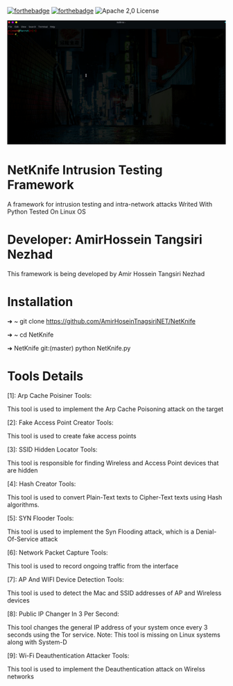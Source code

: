 [![forthebadge](https://forthebadge.com/images/badges/made-with-python.svg)](https://forthebadge.com)
[![forthebadge](https://forthebadge.com/images/badges/built-with-love.svg)](https://forthebadge.com)
![Apache 2,0 License](https://img.shields.io/badge/license-Apache%202.0-blue)
<p align="center">
  <img src="Logo/Net.gif" alt="Master">
</p>

# NetKnife Intrusion Testing Framework
A framework for intrusion testing and intra-network attacks
Writed With Python 
Tested On Linux OS 
# Developer: AmirHossein Tangsiri Nezhad
This framework is being developed by Amir Hossein Tangsiri Nezhad

# Installation
➜  ~ git clone https://github.com/AmirHoseinTnagsiriNET/NetKnife 

➜  ~ cd NetKnife 

➜  NetKnife git:(master) python NetKnife.py 

# Tools Details 

[1]: Arp Cache Poisiner Tools:

This tool is used to implement the Arp Cache Poisoning attack on the target

[2]: Fake Access Point Creator Tools:

This tool is used to create fake access points

[3]: SSID Hidden Locator Tools:

This tool is responsible for finding Wireless and Access Point devices that are hidden

[4]: Hash Creator Tools:

This tool is used to convert Plain-Text texts to Cipher-Text texts using Hash algorithms.

[5]: SYN Flooder Tools:

This tool is used to implement the Syn Flooding attack, which is a Denial-Of-Service attack

[6]: Network Packet Capture Tools:

This tool is used to record ongoing traffic from the interface

[7]: AP And WIFI Device Detection Tools:

This tool is used to detect the Mac and SSID addresses of AP and Wireless devices

[8]: Public IP Changer In 3 Per Second:

This tool changes the general IP address of your system once every 3 seconds using the Tor service.
Note: This tool is missing on Linux systems along with System-D

[9]: Wi-Fi Deauthentication Attacker Tools:

This tool is used to implement the Deauthentication attack on Wirelss networks
